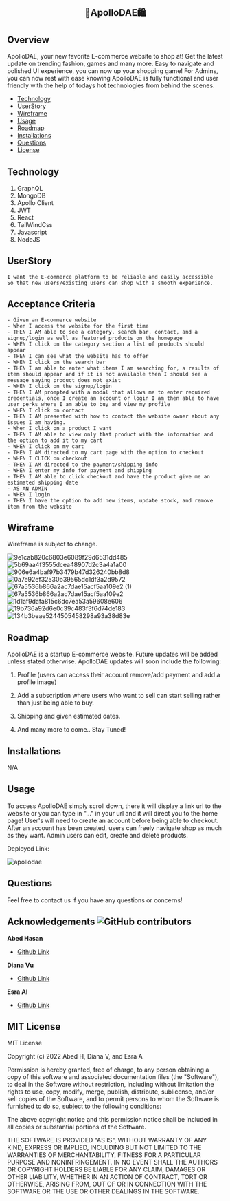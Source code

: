 ## <p align="center"> **🌃ApolloDAE🛍️** </p>

## Overview
ApolloDAE, your new favorite E-commerce website to shop at! Get the latest update on trending fashion, games and many more. Easy to navigate and polished UI experience, you can now up your shopping game! For Admins, you can now rest with ease knowing ApolloDAE is fully functional and user friendly with the help of todays hot technologies from behind the scenes.

- [Technology](#technology)
- [UserStory](#userstory)
- [Wireframe](#wireframe)
- [Usage](#usage)
- [Roadmap](#roadmap)
- [Installations](#installations)
- [Questions](#questions)
- [License](#license)
## Technology
1. GraphQL
2. MongoDB
3. Apollo Client
4. JWT
5. React
6. TailWindCss
7. Javascript
8. NodeJS


## UserStory
```As an admin of an E-commerce website 
I want the E-commerce platform to be reliable and easily accessible
So that new users/existing users can shop with a smooth experience.
```
## Acceptance Criteria
```
- Given an E-commerce website
- When I access the website for the first time
- THEN I AM able to see a category, search bar, contact, and a signup/login as well as featured products on the homepage
- WHEN I click on the category section a list of products should appear 
- THEN I can see what the website has to offer
- WHEN I click on the search bar 
- THEN I am able to enter what items I am searching for, a results of item should appear and if it is not available then I should see a message saying product does not exist
- WHEN I click on the signup/login 
- THEN I AM prompted with a modal that allows me to enter required credentials, once I create an account or login I am then able to have user perks where I am able to buy and view my profile 
- WHEN I click on contact
- THEN I AM presented with how to contact the website owner about any issues I am having.
- When I click on a product I want
- THEN I AM able to view only that product with the information and the option to add it to my cart
- WHEN I click on my cart 
- THEN I AM directed to my cart page with the option to checkout
- WHEN I CLICK on checkout
- THEN I AM directed to the payment/shipping info 
- WHEN I enter my info for payment and shipping
- THEN I AM able to click checkout and have the product give me an estimated shipping date
- AS AN ADMIN
- WHEN I login
- THEN I have the option to add new items, update stock, and remove item from the website
```

## Wireframe

Wireframe is subject to change.

![9e1cab820c6803e6089f29d6531dd485](https://user-images.githubusercontent.com/109758045/204072416-2a5f35b6-3dda-468a-a75a-585702b2c5df.png)
![5b69aa4f3555dcea48907d2c3a4a1a00](https://user-images.githubusercontent.com/109758045/204072417-e3accce6-2a83-4cc0-a155-450ed491804d.png)
![906e6a4baf97b3479b47d326240bb8d8](https://user-images.githubusercontent.com/109758045/204072418-9950d053-fdca-4683-9596-9ad3c9372b88.png)
![0a7e92ef32530b39565dc1df3a2d9572](https://user-images.githubusercontent.com/109758045/204072419-b826bf76-6837-4a63-b284-8e65082f11bc.png)
![67a5536b866a2ac7dae15acf5aa109e2 (1)](https://user-images.githubusercontent.com/109758045/204072420-8fa3ed0e-9c79-43ba-b015-1ae1afb4b260.png)
![67a5536b866a2ac7dae15acf5aa109e2](https://user-images.githubusercontent.com/109758045/204072421-a3687ec6-76bb-4c65-b516-6e3fcb284bd4.png)
![1d1af9dafa815c6dc7ea53a59608e606](https://user-images.githubusercontent.com/109758045/204072422-6885376d-1fb5-4c8b-ad25-bac4ee8bb520.png)
![19b736a92d6e0c39c483f3f6d74de183](https://user-images.githubusercontent.com/109758045/204072423-96620202-4314-4247-87a9-772e0cfc6dff.png)
![134b3beae5244505458298a93a38d83e](https://user-images.githubusercontent.com/109758045/204072424-e7cb25ea-c081-4753-8f6f-ee7c3e1f6bf9.png)

## Roadmap
ApolloDAE is a startup E-commerce website. Future updates will be added unless stated otherwise. ApolloDAE updates will soon include the following:

1. Profile (users can access their account remove/add payment and add a profile image)

2. Add a subscription where users who want to sell can start selling rather than just being able to buy.

3. Shipping and given estimated dates.

4. And many more to come.. Stay Tuned!
## Installations
N/A

## Usage
To access ApolloDAE simply scroll down, there it will display a link url to the website or you can type in "..." in your url and it will direct you to the home page! User's will need to create an account before being able to checkout. After an account has been created, users can freely navigate shop as much as they want. Admin users can edit, create and delete products.

Deployed Link:

![apollodae](https://user-images.githubusercontent.com/109758045/204158428-9baffb0f-3389-4700-a6b6-e7917004f263.png)

## Questions
Feel free to contact us if you have any questions or concerns!

## Acknowledgements ![GitHub contributors](https://img.shields.io/github/contributors/branbao1995/beer-meal-buddies?label=contributers)

**Abed Hasan**

- [Github Link](https://github.com/abedhasan79)

**Diana Vu**

- [Github Link](https://github.com/DianasJourney)

**Esra Al**

- [Github Link](https://github.com/EsraWameed)

## MIT License
MIT License

Copyright (c) 2022 Abed H, Diana V, and Esra A

Permission is hereby granted, free of charge, to any person obtaining a copy
of this software and associated documentation files (the "Software"), to deal
in the Software without restriction, including without limitation the rights
to use, copy, modify, merge, publish, distribute, sublicense, and/or sell
copies of the Software, and to permit persons to whom the Software is
furnished to do so, subject to the following conditions:

The above copyright notice and this permission notice shall be included in all
copies or substantial portions of the Software.

THE SOFTWARE IS PROVIDED "AS IS", WITHOUT WARRANTY OF ANY KIND, EXPRESS OR
IMPLIED, INCLUDING BUT NOT LIMITED TO THE WARRANTIES OF MERCHANTABILITY,
FITNESS FOR A PARTICULAR PURPOSE AND NONINFRINGEMENT. IN NO EVENT SHALL THE
AUTHORS OR COPYRIGHT HOLDERS BE LIABLE FOR ANY CLAIM, DAMAGES OR OTHER
LIABILITY, WHETHER IN AN ACTION OF CONTRACT, TORT OR OTHERWISE, ARISING FROM,
OUT OF OR IN CONNECTION WITH THE SOFTWARE OR THE USE OR OTHER DEALINGS IN THE
SOFTWARE.
